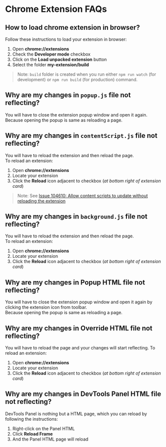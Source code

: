 # Chrome Extension FAQs

## How to load chrome extension in browser?

Follow these instructions to load your extension in browser:
1. Open **chrome://extensions**
2. Check the **Developer mode** checkbox
3. Click on the **Load unpacked extension** button
4. Select the folder **my-extension/build**

> Note: `build` folder is created when you run either `npm run watch` (for development) or `npm run build` (for production) command.

## Why are my changes in `popup.js` file not reflecting?
You will have to close the extension popup window and open it again.<br>
Because opening the popup is same as reloading a page.

## Why are my changes in `contentScript.js` file not reflecting?
You will have to reload the extension and then reload the page.<br>
To reload an extension:
1. Open **chrome://extensions**
2. Locate your extension
3. Click the **Reload** icon adjacent to checkbox (_at bottom right of extension card_)

> Note: See [Issue 104610: Allow content scripts to update without reloading the extension](https://bugs.chromium.org/p/chromium/issues/detail?id=104610)

## Why are my changes in `background.js` file not reflecting?
You will have to reload the extension and then reload the page.<br>
To reload an extension:
1. Open **chrome://extensions**
2. Locate your extension
3. Click the **Reload** icon adjacent to checkbox (_at bottom right of extension card_)

## Why are my changes in Popup HTML file not reflecting?
You will have to close the extension popup window and open it again by clicking the extension icon from toolbar.<br>
Because opening the popup is same as reloading a page.

## Why are my changes in Override HTML file not reflecting?
You will have to reload the page and your changes will start reflecting.
To reload an extension:
1. Open **chrome://extensions**
2. Locate your extension
3. Click the **Reload** icon adjacent to checkbox (_at bottom right of extension card_)

## Why are my changes in DevTools Panel HTML file not reflecting?
DevTools Panel is nothing but a HTML page, which you can reload by following the instructions:
1. Right-click on the Panel HTML
2. Click **Reload Frame**
3. And the Panel HTML page will reload
